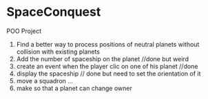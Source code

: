 # SpaceConquest
POO Project

1. Find a better way to process positions of neutral planets without collision with existing planets
2. Add the number of spaceship on the planet //done but weird
3. create an event when the player clic on one of his planet //done
4. display the spaceship  // done but need to set the orientation of it
5. move a squadron ...
6. make so that a planet can change owner
